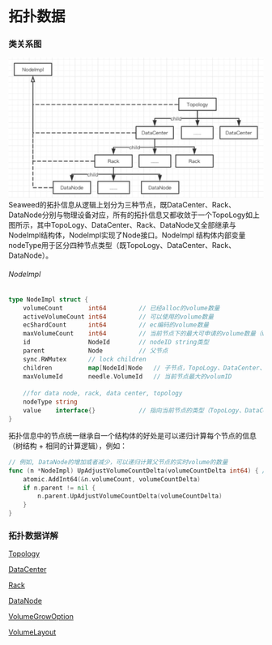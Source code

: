 # 拓扑数据

### 类关系图
<img src="../../../../images/seaweed_tupo.png" alt="seaweed_tupo" style="zoom:50%;" />
Seaweed的拓扑信息从逻辑上划分为三种节点，既DataCenter、Rack、DataNode分别与物理设备对应，所有的拓扑信息又都收敛于一个TopoLogy如上图所示，其中TopoLogy、DataCenter、Rack、DataNode又全部继承与NodeImpl结构体，NodeImpl实现了Node接口。NodeImpl 结构体内部变量nodeType用于区分四种节点类型（既TopoLogy、DataCenter、Rack、DataNode）。

###### NodeImpl

```go
type NodeImpl struct {
	volumeCount       int64			// 已经alloc的volume数量
	activeVolumeCount int64			// 可以使用的volume数量
	ecShardCount      int64			// ec编码的volume数量
	maxVolumeCount    int64			// 当前节点下的最大可申请的volume数量（volume上架时，不同目录配置的总和）
	id                NodeId		// nodeID string类型
	parent            Node			// 父节点
	sync.RWMutex      // lock children	
	children          map[NodeId]Node 	// 子节点，TopoLogy、DataCenter、Rack、DataNode顺序
	maxVolumeId       needle.VolumeId 	// 当前节点最大的volumID

	//for data node, rack, data center, topology
	nodeType string
	value    interface{}			// 指向当前节点的类型（TopoLogy、DataCenter、Rack、DataNode）
}
```

拓扑信息中的节点统一继承自一个结构体的好处是可以递归计算每个节点的信息（树结构 + 相同的计算逻辑），例如：

```go
// 例如, DataNode的增加或者减少，可以递归计算父节点的实时volume的数量
func (n *NodeImpl) UpAdjustVolumeCountDelta(volumeCountDelta int64) { //can be negative
	atomic.AddInt64(&n.volumeCount, volumeCountDelta)
	if n.parent != nil {
		n.parent.UpAdjustVolumeCountDelta(volumeCountDelta)
	}
}
```



### 拓扑数据详解

[Topology](https://github.com/joeylichang/joeylichang.github.io/blob/master/src/seaweed/master/tupo/topology.md)

[DataCenter](https://github.com/joeylichang/joeylichang.github.io/blob/master/src/seaweed/master/tupo/data_center.md)

[Rack](https://github.com/joeylichang/joeylichang.github.io/blob/master/src/seaweed/master/tupo/rack.md)

[DataNode](https://github.com/joeylichang/joeylichang.github.io/blob/master/src/seaweed/master/tupo/data_node.md)

[Collection]:(https://github.com/joeylichang/joeylichang.github.io/blob/master/src/seaweed/master/tupo/collection.md)

[VolumeGrowOption](https://github.com/joeylichang/joeylichang.github.io/blob/master/src/seaweed/master/tupo/volume_grow_option.md)

[VolumeLayout](https://github.com/joeylichang/joeylichang.github.io/blob/master/src/seaweed/master/tupo/volume_layout.md)
